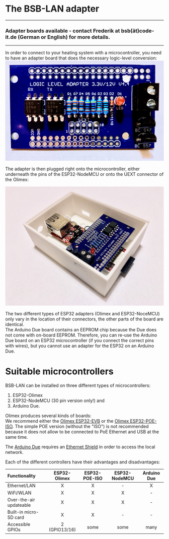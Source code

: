 # The BSB-LAN adapter
---
### Adapter boards available - contact Frederik at bsb(ät)code-it.de (German or English) for more details.
---
In order to connect to your heating system with a microcontroller, you need to have an adapter board that does the necessary logic-level conversion:
<img src="../images/Logic Level Adapter.jpg">

The adapter is then plugged right onto the microcontroller, either underneath the pins of the ESP32-NodeMCU or onto the UEXT connector of the Olimex:

<img src="../images/Logic Level Adapter in Case.jpg">

The two different types of ESP32 adapters (Olimex and ESP32-NoceMCU) only vary in the location of their connectors, the other parts of the board are identical.  
The Arduino Due board contains an EEPROM chip because the Due does not come with on-board EEPROM. Therefore, you can re-use the Arduino Due board on an ESP32 microcontroller (if you connect the correct pins with wires), but you cannot use an adapter for the ESP32 on an Arduino Due.

# Suitable microcontrollers

BSB-LAN can be installed on three different types of microcontrollers:  

1. ESP32-Olimex  
1. ESP32-NodeMCU (30 pin version only!) and  
1. Arduino Due.  

Olimex produces several kinds of boards:  
We recommend either the [Olimex ESP32-EVB](https://www.olimex.com/Products/IoT/ESP32/ESP32-EVB/open-source-hardware) or the [Olimex ESP32-POE-ISO](https://www.olimex.com/Products/IoT/ESP32/ESP32-POE-ISO/open-source-hardware). The simple POE version (without the "ISO") is not recommended because it does not allow to be connected to PoE Ethernet and USB at the same time.

The [Arduino Due](https://store.arduino.cc/products/arduino-due) requires an [Ethernet Shield](https://store.arduino.cc/products/arduino-ethernet-shield-2) in order to access the local network.

Each of the different controllers have their advantages and disadvantages:

|Functionality|ESP32-Olimex|ESP32-POE-ISO|ESP32-NodeMCU|Arduino Due|
|:------------|:----------:|:-----------:|:-----------:|:---------:|
|Ethernet/LAN |X           |X            |-            |X          |
|WiFi/WLAN    |X           |X            |X            |-          |
|Over-the-air updateable|X |X            |X            |-          |
|Built-in micro-SD card |X |X            |-            |-          |
|Accessible GPIOs|2 (GPIO13/16)|some|some|many         |